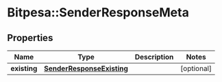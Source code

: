 # Bitpesa::SenderResponseMeta

## Properties
Name | Type | Description | Notes
------------ | ------------- | ------------- | -------------
**existing** | [**SenderResponseExisting**](SenderResponseExisting.md) |  | [optional] 


